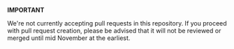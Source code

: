 **IMPORTANT**

We're not currently accepting pull requests in this repository. If you proceed with pull request creation, please be advised that it will not be reviewed or merged until mid November at the earliest.
